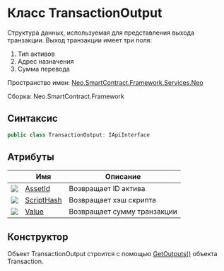 # Класс TransactionOutput 

Структура данных, используемая для представления выхода транзакции. Выход транзакции имеет три поля:

1. Тип активов
2. Адрес назначения
3. Сумма перевода

Пространство имен: [Neo.SmartContract.Framework.Services.Neo](../neo.md)

Сборка: Neo.SmartContract.Framework

## Синтаксис

```c#
public class TransactionOutput: IApiInterface
```

## Атрибуты

| | Имя | Описание |
| ---------------------------------------- | ---------------------------------------- | ------ |
| ![](https://i-msdn.sec.s-msft.com/dynimg/IC74937.jpeg) | [AssetId](TransactionOutput/AssetId.md)  | Возвращает ID актива |
| ![](https://i-msdn.sec.s-msft.com/dynimg/IC74937.jpeg) | [ScriptHash](TransactionOutput/ScriptHash.md) | Возвращает хэш скрипта |
| ![](https://i-msdn.sec.s-msft.com/dynimg/IC74937.jpeg) | [Value](TransactionOutput/Value.md)      | Возвращает сумму транзакции |


## Конструктор

Объект TransactionOutput строится с помощью [GetOutputs()](Transaction/GetOutputs.md) объекта Transaction.
